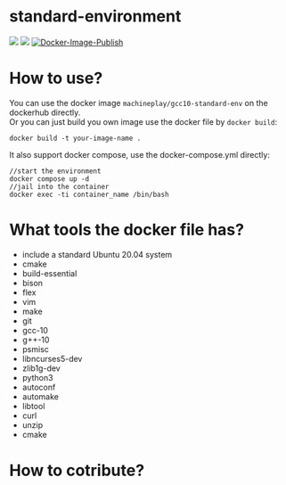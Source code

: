 standard-environment
===========
[![](https://img.shields.io/github/license/MUCAer/standard-environment)](https://github.com/MUCAer/standard-environment/blob/main/LICENSE)
[![](https://github.com/MUCAer/standard-environment/workflows/Docker-Image-CI/badge.svg)](https://github.com/MUCAer/standard-environment/actions)
[![Docker-Image-Publish](https://github.com/MUCAer/standard-environment/actions/workflows/docker-publish.yml/badge.svg)](https://github.com/MUCAer/standard-environment/actions/workflows/docker-publish.yml)

# How to use?
You can use the docker image `machineplay/gcc10-standard-env` on the dockerhub directly.  
Or you can just build you own image use the docker file by `docker build`:  
```
docker build -t your-image-name .
```   
It also support docker compose, use the docker-compose.yml directly:  
```
//start the environment
docker compose up -d 
//jail into the container 
docker exec -ti container_name /bin/bash
```

# What tools the docker file has?
- include a standard Ubuntu 20.04 system
- cmake
- build-essential
- bison 
- flex 
- vim 
- make 
- git 
- gcc-10 
- g++-10
- psmisc 
- libncurses5-dev 
- zlib1g-dev 
- python3 
- autoconf 
- automake 
- libtool 
- curl  
- unzip 
- cmake

# How to cotribute?

